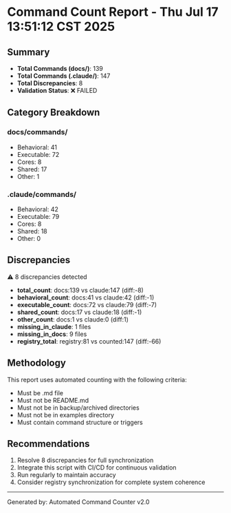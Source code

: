 # Command Count Report - Thu Jul 17 13:51:12 CST 2025

## Summary
- **Total Commands (docs/)**: 139
- **Total Commands (.claude/)**: 147
- **Total Discrepancies**: 8
- **Validation Status**: ❌ FAILED

## Category Breakdown

### docs/commands/
- Behavioral: 41
- Executable: 72
- Cores: 8
- Shared: 17
- Other: 1

### .claude/commands/
- Behavioral: 42
- Executable: 79
- Cores: 8
- Shared: 18
- Other: 0

## Discrepancies
⚠️ 8 discrepancies detected

- **total_count**: docs:139 vs claude:147 (diff:-8)
- **behavioral_count**: docs:41 vs claude:42 (diff:-1)
- **executable_count**: docs:72 vs claude:79 (diff:-7)
- **shared_count**: docs:17 vs claude:18 (diff:-1)
- **other_count**: docs:1 vs claude:0 (diff:1)
- **missing_in_claude**: 1 files
- **missing_in_docs**: 9 files
- **registry_total**: registry:81 vs counted:147 (diff:-66)

## Methodology
This report uses automated counting with the following criteria:
- Must be .md file
- Must not be README.md
- Must not be in backup/archived directories
- Must not be in examples directory
- Must contain command structure or triggers

## Recommendations
1. Resolve 8 discrepancies for full synchronization
2. Integrate this script with CI/CD for continuous validation
3. Run regularly to maintain accuracy
4. Consider registry synchronization for complete system coherence

---
Generated by: Automated Command Counter v2.0
